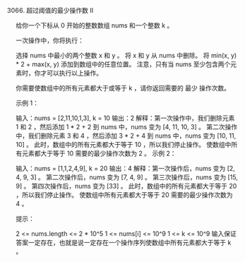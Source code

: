 3066. 超过阈值的最少操作数 II

给你一个下标从 0 开始的整数数组 nums 和一个整数 k 。

一次操作中，你将执行：

选择 nums 中最小的两个整数 x 和 y 。
将 x 和 y 从 nums 中删除。
将 min(x, y) * 2 + max(x, y) 添加到数组中的任意位置。
注意，只有当 nums 至少包含两个元素时，你才可以执行以上操作。

你需要使数组中的所有元素都大于或等于 k ，请你返回需要的 最少 操作次数。


示例 1：

输入：nums = [2,11,10,1,3], k = 10
输出：2
解释：第一次操作中，我们删除元素 1 和 2 ，然后添加 1 * 2 + 2 到 nums 中，nums 变为 [4, 11, 10, 3] 。
第二次操作中，我们删除元素 3 和 4 ，然后添加 3 * 2 + 4 到 nums 中，nums 变为 [10, 11, 10] 。
此时，数组中的所有元素都大于等于 10 ，所以我们停止操作。
使数组中所有元素都大于等于 10 需要的最少操作次数为 2 。
示例 2：

输入：nums = [1,1,2,4,9], k = 20
输出：4
解释：第一次操作后，nums 变为 [2, 4, 9, 3] 。
第二次操作后，nums 变为 [7, 4, 9] 。
第三次操作后，nums 变为 [15, 9] 。
第四次操作后，nums 变为 [33] 。
此时，数组中的所有元素都大于等于 20 ，所以我们停止操作。
使数组中所有元素都大于等于 20 需要的最少操作次数为 4 。


提示：

2 <= nums.length <= 2 * 10^5
1 <= nums[i] <= 10^9
1 <= k <= 10^9
输入保证答案一定存在，也就是说一定存在一个操作序列使数组中所有元素都大于等于 k 。




